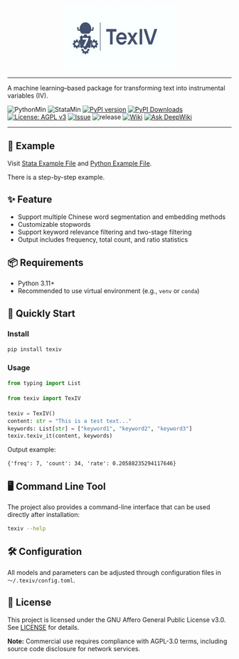 <p align="center">
  <img src="source/img/TexIV-logo_16_9.png" width="256" alt="TexIV Logo">
</p>

---
A machine learning–based package for transforming text into instrumental variables (IV).

![PythonMin](https://img.shields.io/badge/Python-3.11+-yellow) 
![StataMin](https://img.shields.io/badge/Stata-17+-blue) 
[![PyPI version](https://img.shields.io/pypi/v/texiv.svg)](https://pypi.org/project/texiv/)
[![PyPI Downloads](https://static.pepy.tech/badge/texiv)](https://pepy.tech/projects/texiv)
[![License: AGPL v3](https://img.shields.io/badge/License-AGPL%20v3-blue.svg)](LICENSE)
[![Issue](https://img.shields.io/badge/Issue-report-green.svg)](https://github.com/sepinetam/texiv/issues/new)
![release](https://img.shields.io/github/release-date/sepinetam/texiv)
[![Wiki](https://img.shields.io/badge/Doc-Wiki-blue.svg)](https://github.com/sepinetam/texiv/wiki)
[![Ask DeepWiki](https://deepwiki.com/badge.svg)](https://deepwiki.com/SepineTam/TexIV)

---

## 🌰 Example
Visit [Stata Example File](source/example/dofiles/main.do) and [Python Example File](source/example/pyscript/main.py).

There is a step-by-step example.

## ✨ Feature

- Support multiple Chinese word segmentation and embedding methods
- Customizable stopwords
- Support keyword relevance filtering and two-stage filtering
- Output includes frequency, total count, and ratio statistics

## 📦 Requirements

- Python 3.11+
- Recommended to use virtual environment (e.g., `venv` or `conda`)

## 🚀 Quickly Start

### Install
```bash
pip install texiv
```

### Usage
```python
from typing import List

from texiv import TexIV

texiv = TexIV()
content: str = "This is a test text..."
keywords: List[str] = ["keyword1", "keyword2", "keyword3"]
texiv.texiv_it(content, keywords)
```

Output example:

```
{'freq': 7, 'count': 34, 'rate': 0.20588235294117646}
```

## 🖥️ Command Line Tool

The project also provides a command-line interface that can be used directly after installation:

```bash
texiv --help
```

## 🛠️ Configuration

All models and parameters can be adjusted through configuration files in `～/.texiv/config.toml`.


## 📄 License
This project is licensed under the GNU Affero General Public License v3.0. See [LICENSE](LICENSE) for details.

**Note:** Commercial use requires compliance with AGPL-3.0 terms, including source code disclosure for network services.
